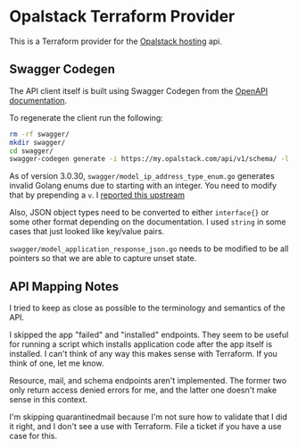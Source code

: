 # Opalstack Terraform Provider

This is a Terraform provider for the [Opalstack hosting](https://www.opalstack.com/) api.

## Swagger Codegen

The API client itself is built using Swagger Codegen from the [OpenAPI documentation](https://my.opalstack.com/api/v1/doc/).

To regenerate the client run the following:

```bash
rm -rf swagger/
mkdir swagger/
cd swagger/
swagger-codegen generate -i https://my.opalstack.com/api/v1/schema/ -l go
```

As of version 3.0.30, `swagger/model_ip_address_type_enum.go` generates invalid Golang enums due to starting with an integer. You need to modify that by prepending a `v`. I [reported this upstream](https://github.com/swagger-api/swagger-codegen/issues/11615)

Also, JSON object types need to be converted to either `interface{}` or some other format depending on the documentation. I used `string` in some cases that just looked like key/value pairs.

`swagger/model_application_response_json.go` needs to be modified to be all pointers so that we are able to capture unset state.

## API Mapping Notes

I tried to keep as close as possible to the terminology and semantics of the API.

I skipped the app "failed" and "installed" endpoints. They seem to be useful for running a script which installs application code after the app itself is installed. I can't think of any way this makes sense with Terraform. If you think of one, let me know.

Resource, mail, and schema endpoints aren't implemented. The former two only return access denied errors for me, and the latter one doesn't make sense in this context.

I'm skipping quarantinedmail because I'm not sure how to validate that I did it right, and I don't see a use with Terraform. File a ticket if you have a use case for this.
